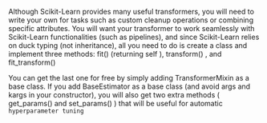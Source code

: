 Although Scikit-Learn provides many useful transformers, you will need to write
your own for tasks such as custom cleanup operations or combining specific
attributes. You will want your transformer to work seamlessly with Scikit-Learn functionalities (such as pipelines), and since Scikit-Learn relies on duck typing (not inheritance), all you need to do is create a class and implement three methods: fit()
(returning self ), transform() , and fit_transform() 

You can get the last one for free by simply adding TransformerMixin as a base class. If you add BaseEstimator as a base class (and avoid args and kargs in your constructor), you will also get two extra methods ( get_params() and set_params() ) that will be useful for automatic `hyperparameter tuning`

